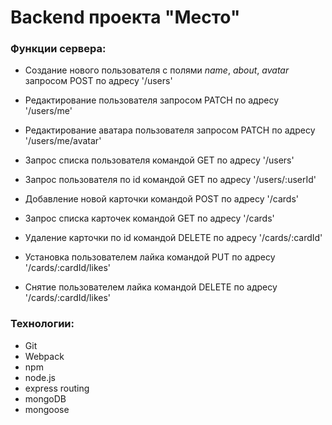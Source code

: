 # Backend проекта "Место"

### Функции сервера:

* Создание нового пользователя с полями _name_, _about_, _avatar_ запросом POST по адресу '/users'
* Редактирование пользователя запросом PATCH по адресу '/users/me'
* Редактирование аватара пользователя запросом PATCH по адресу '/users/me/avatar'
* Запрос списка пользователя командой GET по адресу '/users'
* Запрос пользователя по id командой GET по адресу '/users/:userId'

* Добавление новой карточки командой POST по адресу '/cards'
* Запрос списка карточек командой GET по адресу '/cards'
* Удаление карточки по id командой DELETE по адресу '/cards/:cardId'
* Установка пользователем лайка командой PUT по адресу '/cards/:cardId/likes'
* Снятие пользователем лайка командой DELETE по адресу '/cards/:cardId/likes'

### Технологии:

* Git
* Webpack
* npm
* node.js
* express routing
* mongoDB
* mongoose